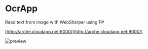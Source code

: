 # OcrApp
Read text from image with WebSharper using F#

[http://arche.cloudapp.net:9000/](http://arche.cloudapp.net:9000/)

![preview](https://cdn.rawgit.com/Kimserey/OcrApp/master/Screen%20Shot%202016-05-07%20at%2002.21.07.png)

